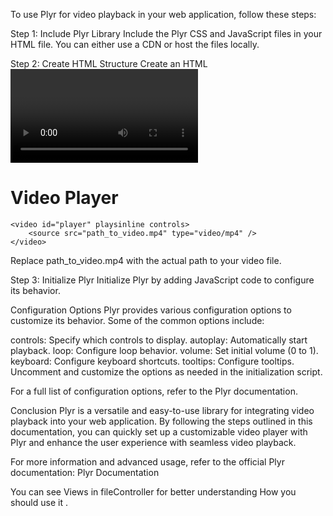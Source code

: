 To use Plyr for video playback in your web application, follow these steps:

Step 1: Include Plyr Library
Include the Plyr CSS and JavaScript files in your HTML file. You can either use a CDN or host the files locally.
<!-- video pylr CSS -->
<link rel="stylesheet" href="https://cdn.plyr.io/3.7.8/plyr.css" />
<link href="~/lib/plyrvideo/plyr.css" rel="stylesheet" />
<!-- Plyr JavaScript -->
 <script src="https://cdn.plyr.io/3.7.8/plyr.js"></script>
 <script src="~/lib/plyrvideo/js/plyr.js"></script>
 <script src="~/lib/plyrvideo/js/plyr.polyfilled.js"></script>
 
Step 2: Create HTML Structure
Create an HTML <video> element with an ID for the Plyr player to target.

<div class="container">
    <h1 class="mt-3 mb-3">Video Player</h1>

    <video id="player" playsinline controls>
        <source src="path_to_video.mp4" type="video/mp4" />
    </video>
</div>
Replace path_to_video.mp4 with the actual path to your video file.

Step 3: Initialize Plyr
Initialize Plyr by adding JavaScript code to configure its behavior.
<script>
    document.addEventListener('DOMContentLoaded', () => {
              const player = new Plyr('#player', {
                controls: ['play', 'progress', 'current-time', 'mute', 'volume', 'settings', 'fullscreen'], // Specify which controls to display
                autoplay: true, // Automatically start playback
                  loop: { // Configure loop behavior
                      active: true, // Enable loop
                      start: 0, // Loop start time (in seconds)
                      end: null // Loop end time (null means end of the video)
                  },
                  volume: 0.5, // Set initial volume (0 to 1)
                  keyboard: { // Configure keyboard shortcuts
                      focused: true, // Allow keyboard shortcuts when player is focused
                      global: true // Allow keyboard shortcuts globally (not just when player is focused)
                  },
                  tooltips: { // Configure tooltips
                      controls: true, // Show tooltips for controls
                      seek: true // Show seek tooltip
                  }
        });
    });
</script>

Configuration Options
Plyr provides various configuration options to customize its behavior. Some of the common options include:

controls: Specify which controls to display.
autoplay: Automatically start playback.
loop: Configure loop behavior.
volume: Set initial volume (0 to 1).
keyboard: Configure keyboard shortcuts.
tooltips: Configure tooltips.
Uncomment and customize the options as needed in the initialization script.

For a full list of configuration options, refer to the Plyr documentation.

Conclusion
Plyr is a versatile and easy-to-use library for integrating video playback into your web application. By following the steps outlined in this documentation, you can quickly set up a customizable video player with Plyr and enhance the user experience with seamless video playback.

For more information and advanced usage, refer to the official Plyr documentation: Plyr Documentation


You can see Views in fileController for better understanding How you should use it .